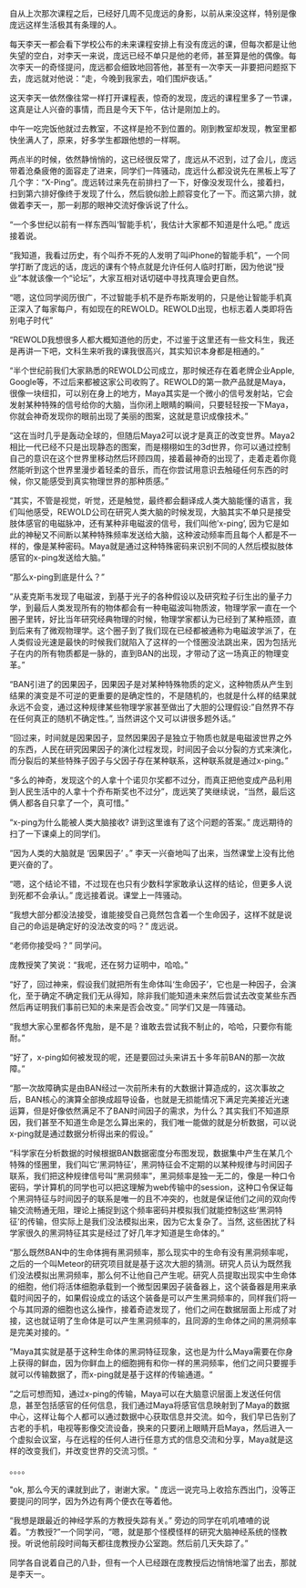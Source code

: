 自从上次那次课程之后，已经好几周不见庞远的身影，以前从来没这样，特别是像庞远这样生活极其有条理的人。

每天李天一都会看下学校公布的未来课程安排上有没有庞远的课，但每次都是让他失望的空白，对李天一来说，庞远已经不单只是他的老师，甚至算是他的偶像。每次李天一的奇怪提问，庞远都会细致地回答他，甚至有一次李天一非要把问题抠下去，庞远就对他说：“走，今晚到我家去，咱们围炉夜话。” 

这天李天一依然像往常一样打开课程表，惊奇的发现，庞远的课程里多了一节课，这真是让人兴奋的事情，而且是今天下午，估计是刚加上的。

中午一吃完饭他就过去教室，不这样是抢不到位置的。刚到教室却发现，教室里都快坐满人了，原来，好多学生都跟他想的一样啊。

两点半的时候，依然静悄悄的，这已经很反常了，庞远从不迟到，过了会儿，庞远带着沧桑疲倦的面容走了进来，同学们一阵骚动，庞远什么都没说先在黑板上写了几个字：“X-Ping”。庞远转过来先在前排扫了一下，好像没发现什么，接着扫，扫到第六排好像终于发现了什么，然后貌似脸上颜容变化了一下。而这第六排，就做着李天一，那一刹那的眼神交流好像诉说了什么。

“一个多世纪以前有一样东西叫‘智能手机’，我估计大家都不知道是什么吧。” 庞远接着说。

“我知道，我看过历史，有个叫乔不死的人发明了叫iPhone的智能手机”，一个同学打断了庞远的话，庞远的课有个特点就是允许任何人临时打断，因为他说“授业”本就该像一个“论坛”，大家互相对话切磋中寻找真理会更自然。

“嗯，这位同学阅历很广，不过智能手机不是乔布斯发明的，只是他让智能手机真正深入了每家每户，有如现在的REWOLD。REWOLD出现，也标志着人类即将告别电子时代”

“REWOLD我想很多人都大概知道他的历史，不过鉴于这里还有一些文科生，我还是再讲一下吧，文科生来听我的课我很高兴，其实知识本身都是相通的。”

“半个世纪前我们大家熟悉的REWOLD公司成立，那时候还存在着老牌企业Apple, Google等，不过后来都被这家公司收购了。REWOLD的第一款产品就是Maya，很像一块纽扣，可以别在身上的地方，Maya其实是一个微小的信号发射站，它会发射某种特殊的信号给你的大脑，当你闭上眼睛的瞬间，只要轻轻按一下Maya，你就会神奇发现你的眼前出现了美丽的图案，这就是意识成像技术。”

“这在当时几乎是轰动全球的，但随后Maya2可以说才是真正的改变世界。Maya2相比一代已经不只是出现静态的图案，而是栩栩如生的3d世界，你可以通过控制自己的意识在这个世界里移动然后环顾四周，接着最神奇的出现了，走着走着你竟然能听到这个世界里漫步着轻柔的音乐，而在你尝试用意识去触碰任何东西的时候，你又能感受到真实物理世界的那种质感。”

“其实，不管是视觉，听觉，还是触觉，最终都会翻译成人类大脑能懂的语言，我们叫他感受，REWOLD公司在研究人类大脑的时候发现，大脑其实不单只是接受肢体感官的电磁脉冲，还有某种非电磁波的信号，我们叫他’x-ping’, 因为它是如此的神秘又不间断以某种特殊频率发送给大脑，这种波动频率而且每个人都是不一样的，像是某种密码。Maya就是通过这种特殊密码来识别不同的人然后模拟肢体感官的x-ping发送给大脑。”

“那么x-ping到底是什么？”

“从麦克斯韦发现了电磁波，到基于光子的各种假设以及研究粒子衍生出的量子力学，到最后人类发现所有的物体都会有一种电磁波叫物质波，物理学家一直在一个圈子里转，好比当年研究经典物理的时候，物理学家都认为已经到了某种瓶颈，直到后来有了微观物理学。这个圈子到了我们现在已经都被通称为电磁波学派了，在人类假设光速是最快的时候我们就陷入了这样的一个怪圈没法跳出来，因为包括光子在内的所有物质都是一脉的，直到BAN的出现，才带动了这一场真正的物理变革。”

“BAN引进了的因果因子，因果因子是对某种特殊物质的定义，这种物质从产生到结果的演变是不可逆的更重要的是确定性的，不是随机的，也就是什么样的结果就永远不会变，通过这种规律某些物理学家甚至做出了大胆的公理假设:”自然界不存在任何真正的随机不确定性。”, 当然讲这个又可以讲很多题外话。”

“回过来，时间就是因果因子，显然因果因子是独立于物质也就是电磁波世界之外的东西，人民在研究因果因子的演化过程发现，时间因子会以分裂的方式来演化，而分裂后的某些特殊子因子与父因子存在某种联系，这种联系就是通过x-ping。”

“多么的神奇，发现这个的人拿十个诺贝尔奖都不过分，而真正把他变成产品利用到人民生活中的人拿十个乔布斯奖也不过分”，庞远笑了笑继续说，“当然，最后这俩人都各自只拿了一个，真可惜。”

“x-ping为什么能被人类大脑接收? 讲到这里谁有了这个问题的答案。” 庞远期待的扫了一下课桌上的同学们。

“因为人类的大脑就是 ‘因果因子’ 。” 李天一兴奋地叫了出来，当然课堂上没有比他更兴奋的了。

“嗯，这个结论不错，不过现在也只有少数科学家敢承认这样的结论，但更多人说到死都不会承认。” 庞远接着说。课堂上一阵骚动。

“我想大部分都没法接受，谁能接受自己竟然包含着一个生命因子，这样不就是说自己的命运是确定好的没法改变的吗？” 庞远说。

“老师你接受吗？” 同学问。

庞教授笑了笑说：“我呢，还在努力证明中，哈哈。”

“好了，回过神来，假设我们就把所有生命体叫‘生命因子’，它也是一种因子，会演化，至于确定不确定我们无从得知，除非我们能知道未来然后尝试去改变某些东西然后再证明我们事前已知的未来是否会改变。” 同学们又是一阵骚动。

“我想大家心里都各怀鬼胎，是不是？谁敢去尝试我不制止的，哈哈，只要你有能耐。”

“好了，x-ping如何被发现的呢，还是要回过头来讲五十多年前BAN的那一次故障。”

“那一次故障确实是由BAN经过一次前所未有的大数据计算造成的，这次事故之后，BAN核心的演算全部换成超导设备，也就是无损能情况下满足完美接近光速运算，但是好像依然满足不了BAN时间因子的需求，为什么？其实我们不知道原因，我们甚至不知道生命是怎么算出来的，我们唯一能做的就是分析数据，可以说x-ping就是通过数据分析得出来的假设。”

“科学家在分析数据的时候根据BAN数据密度分布图发现，数据集中产生在某几个特殊的怪圈里，我们叫它‘黑洞特征’，黑洞特征会不定期的以某种规律与时间因子联系，我们把这种规律信号叫“黑洞频率”，黑洞频率是独一无二的，像是一种口令密码，学计算机的同学也可以把这理解为web传输中的session，这种口令保证每个黑洞特征与时间因子的联系是唯一的且不冲突的，也就是保证他们之间的双向传输交流畅通无阻，理论上捕捉到这个频率密码并模拟我们就能控制这些‘黑洞特征’的传输，但实际上是我们没法模拟出来，因为它太复杂了。当然, 这些困扰了科学家很久的黑洞特征其实是经过了好几年才知道是生命体的。”

“那么既然BAN中的生命体拥有黑洞频率，那么现实中的生命有没有黑洞频率呢，之后的一个叫Meteor的研究项目就是基于这次大胆的猜测。研究人员认为既然我们没法模拟出黑洞频率，那么何不让他自己产生呢。研究人员提取出现实中生命体的细胞，他们将活体细胞承载到一个微型因果因子装备器上，这个装备器是用来承载时间因子的，如果假设成立的话这个装备是可以产生黑洞频率的，同样我们将一个与其同源的细胞也这么操作，接着奇迹发现了，他们之间在数据层面上形成了对接，这也就证明了生命体是可以产生黑洞频率的，且同源的生命体之间的黑洞频率是完美对接的。“

”Maya其实就是基于这种生命体的黑洞特征现象，这也是为什么Maya需要在你身上获得的鲜血，因为你鲜血上的细胞拥有和你一样的黑洞频率，他们之间只要握手就可以传输数据了，而x-ping就是基于这样的传输通道。“

”之后可想而知，通过x-ping的传输，Maya可以在大脑意识层面上发送任何信息，甚至包括感官的任何信息，我们通过Maya将感官信息映射到了Maya的数据中心，这样让每个人都可以通过数据中心获取信息并交流。如今，我们早已告别了古老的手机，电视等影像交流设备，换来的只要闭上眼睛开启Maya，然后进入一个虚拟会议室，与在远程的任何人进行任意方式的信息交流和分享，Maya就是这样的改变我们，并改变世界的交流习惯。“

。。。。

"ok, 那么今天的课就到此了，谢谢大家。" 庞远一说完马上收拾东西出门，没等正要提问的同学，因为外边有两个便衣在等着他。

“我想是跟最近的神经学系的方教授失踪有关。” 旁边的同学在叽叽喳喳的说着。“方教授?”一个同学问，“嗯，就是那个怪模怪样的研究大脑神经系统的怪教授。听说他前段时间每天都往庞教授办公室跑。然后前几天失踪了。” 

同学各自说着自己的八卦，但有一个人已经跟在庞教授后边悄悄地溜了出去，那就是李天一。

